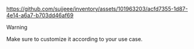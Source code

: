 https://github.com/sujjeee/inventory/assets/101963203/acfd7355-1d87-4e14-a6a7-b703dd46af69

> [!WARNING]  
> Make sure to customize it according to your use case.
